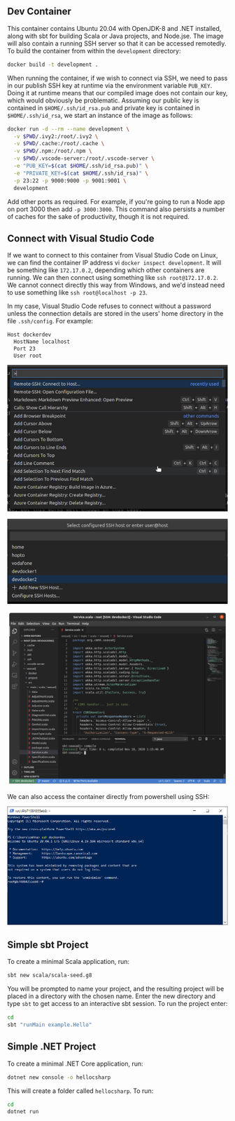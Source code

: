 ## Dev Container

This container contains Ubuntu 20.04 with OpenJDK-8 and .NET installed, along with sbt for building Scala or Java projects, and Node.jse.  The image will also contain a running SSH server so that it can be accessed remotedly.  To build the container from within the `development` directory:

```bash
docker build -t development .
```

When running the container, if we wish to connect via SSH, we need to pass in our publish SSH key at runtime via the environment variable `PUB_KEY`.  Doing it at runtime means that our compiled image does not contain our key, which would obviously be problematic.  Assuming our public key is contained in `$HOME/.ssh/id_rsa.pub` and private key is contained in `$HOME/.ssh/id_rsa`, we start an instance of the image as follows:

```bash
docker run -d --rm --name development \
  -v $PWD/.ivy2:/root/.ivy2 \
  -v $PWD/.cache:/root/.cache \
  -v $PWD/.npm:/root/.npm \
  -v $PWD/.vscode-server:/root/.vscode-server \
  -e "PUB_KEY=$(cat $HOME/.ssh/id_rsa.pub)" \
  -e "PRIVATE_KEY=$(cat $HOME/.ssh/id_rsa)" \
  -p 23:22 -p 9000:9000 -p 9001:9001 \
  development
```

Add other ports as required.  For example, if you're going to run a Node app on port 3000 then add `-p 3000:3000`.  This command also persists a number of caches for the sake of productivity, though it is not required.

## Connect with Visual Studio Code

If we want to connect to this container from Visual Studio Code on Linux, we can find the container IP address vi `docker inspect development`.  It will be something like `172.17.0.2`, depending which other containers are running.  We can then connect using something like `ssh root@172.17.0.2`.  We cannot connect directly this way from Windows, and we'd instead need to use something like `ssh root@localhost -p 23`.  

In my case, Visual Studio Code refuses to connect without a password unless the connection details are stored in the users' home directory in the file `.ssh/config`.  For example:

```as.is
Host dockerdev
  HostName localhost
  Port 23
  User root
```

![](img/vscode01.png)

![](img/vscode02.png)

![](img/vscode03.png)

We can also access the container directly from powershell using SSH:

![](img/powershell.png)


## Simple sbt Project

To create a minimal Scala application, run:

```bash
sbt new scala/scala-seed.g8
```

You will be prompted to name your project, and the resulting project will be placed in a directory with the chosen name.  Enter the new directory and type `sbt` to get access to an interactive sbt session.  To run the project enter:

```bash
cd
sbt "runMain example.Hello"
```

## Simple .NET Project

To create a minimal .NET Core application, run:

```bash
dotnet new console -o hellocsharp
```

This will create a folder called `hellocsharp`.  To run:

```bash
cd
dotnet run
```